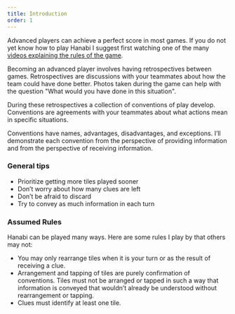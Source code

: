 ```yaml
---
title: Introduction
order: 1
---
```


Advanced players can achieve a perfect score in most games. If you do not yet know how to play Hanabi I suggest first watching one of the many [videos explaining the rules of the game](https://www.youtube.com/results?search_query=how+to+play+hanabi).

Becoming an advanced player involves having retrospectives between games. Retrospectives are discussions with your teammates about how the team could have done better. Photos taken during the game can help with the question "What would you have done in this situation".

During these retrospectives a collection of conventions of play develop. Conventions are agreements with your teammates about what actions mean in specific situations.

Conventions have names, advantages, disadvantages, and exceptions. I’ll demonstrate each convention from the perspective of providing information and from the perspective of receiving information.

### General tips
- Prioritize getting more tiles played sooner
- Don’t worry about how many clues are left
- Don’t be afraid to discard
- Try to convey as much information in each turn

### Assumed Rules
Hanabi can be played many ways. Here are some rules I play by that others may not:
- You may only rearrange tiles when it is your turn or as the result of receiving a clue.
- Arrangement and tapping of tiles are purely confirmation of conventions. Tiles must not be arranged or tapped in such a way that information is conveyed that wouldn’t already be understood without rearrangement or tapping.
- Clues must identify at least one tile.

